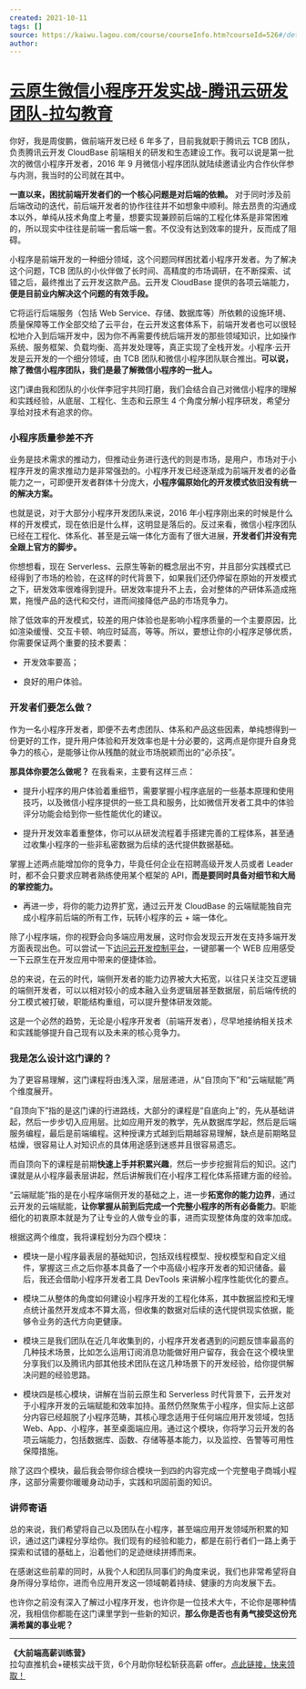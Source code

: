 ```yaml
---
created: 2021-10-11
tags: []
source: https://kaiwu.lagou.com/course/courseInfo.htm?courseId=526#/detail/pc?id=5092
author: 
---
```


# [云原生微信小程序开发实战-腾讯云研发团队-拉勾教育](https://kaiwu.lagou.com/course/courseInfo.htm?courseId=526#/detail/pc?id=5092)


你好，我是周俊鹏，做前端开发已经 6 年多了，目前我就职于腾讯云 TCB 团队，负责腾讯云开发 CloudBase 前端相关的研发和生态建设工作。我可以说是第一批次的微信小程序开发者，2016 年 9 月微信小程序团队就陆续邀请业内合作伙伴参与内测，我当时的公司就在其中。

**一直以来，困扰前端开发者们的一个核心问题是对后端的依赖。** 对于同时涉及前后端改动的迭代，前后端开发者的协作往往并不如想象中顺利。除去昂贵的沟通成本以外，单纯从技术角度上考量，想要实现兼顾前后端的工程化体系是非常困难的，所以现实中往往是前端一套后端一套。不仅没有达到效率的提升，反而成了阻碍。

小程序是前端开发的一种细分领域，这个问题同样困扰着小程序开发者。为了解决这个问题，TCB 团队的小伙伴做了长时间、高精度的市场调研，在不断探索、试错之后，最终推出了云开发这款产品。云开发 CloudBase 提供的各项云端能力，**便是目前业内解决这个问题的有效手段。**

它将运行后端服务（包括 Web Service、存储、数据库等）所依赖的设施环境、质量保障等工作全部交给了云平台，在云开发这套体系下，前端开发者也可以很轻松地介入到后端开发中，因为你不再需要传统后端开发的那些领域知识，比如操作系统、服务框架、负载均衡、高并发处理等，真正实现了全栈开发。小程序·云开发是云开发的一个细分领域，由 TCB 团队和微信小程序团队联合推出。**可以说，除了微信小程序团队，我们是最了解微信小程序的一批人。**

这门课由我和团队的小伙伴李冠宇共同打磨，我们会结合自己对微信小程序的理解和实践经验，从底层、工程化、生态和云原生 4 个角度分解小程序研发，希望分享给对技术有追求的你。

### 小程序质量参差不齐

业务是技术需求的推动力，但推动业务进行迭代的则是市场，是用户，市场对于小程序开发的需求推动力是非常强劲的。小程序开发已经逐渐成为前端开发者的必备能力之一，可即便开发者群体十分庞大，**小程序偏原始化的开发模式依旧没有统一的解决方案。**

也就是说，对于大部分小程序开发团队来说，2016 年小程序刚出来的时候是什么样的开发模式，现在依旧是什么样，这明显是落后的。反过来看，微信小程序团队已经在工程化、体系化、甚至是云端一体化方面有了很大进展，**开发者们并没有完全跟上官方的脚步。**

你想想看，现在 Serverless、云原生等新的概念层出不穷，并且部分实践模式已经得到了市场的检验，在这样的时代背景下，如果我们还仍停留在原始的开发模式之下，研发效率很难得到提升。研发效率提升不上去，会对整体的产研体系造成拖累，拖慢产品的迭代和交付，进而间接降低产品的市场竞争力。

除了低效率的开发模式，较差的用户体验也是影响小程序质量的一个主要原因，比如渲染缓慢、交互卡顿、响应时延高，等等。所以，要想让你的小程序足够优质，你需要保证两个重要的技术要素：

-   开发效率要高；
    
-   良好的用户体验。
    

### 开发者们要怎么做？

作为一名小程序开发者，即便不去考虑团队、体系和产品这些因素，单纯想得到一份更好的工作，提升用户体验和开发效率也是十分必要的，这两点是你提升自身竞争力的核心，是能够让你从残酷的就业市场脱颖而出的“必杀技”。

**那具体你要怎么做呢？** 在我看来，主要有这样三点：

-   提升小程序的用户体验着重细节，需要掌握小程序底层的一些基本原理和使用技巧，以及微信小程序提供的一些工具和服务，比如微信开发者工具中的体验评分功能会给到你一些性能优化的建议。
    
-   提升开发效率着重整体，你可以从研发流程着手搭建完善的工程体系，甚至通过收集小程序的一些非私密数据为后续的迭代提供数据基础。
    

掌握上述两点能增加你的竞争力，毕竟任何企业在招聘高级开发人员或者 Leader 时，都不会只要求应聘者熟练使用某个框架的 API，**而是要同时具备对细节和大局的掌控能力。**

-   再进一步，将你的能力边界扩宽，通过云开发 CloudBase 的云端赋能独自完成小程序前后端的所有工作，玩转小程序的云 + 端一体化。
    

除了小程序端，你的视野会向多端应用发展，这时你会发现云开发在支持多端开发方面表现出色。可以尝试一下[访问云开发控制平台](https://console.cloud.tencent.com/tcb/env/index?action=CreateAndDeployCloudBaseProject&appUrl=https%3A%2F%2Fgithub.com%2FTCloudBase%2FWEB-TodoList-framework&appName=TodoList&tdl_anchor=act&tdl_site=lagou)，一键部署一个 WEB 应用感受一下云原生在开发应用中带来的便捷体验。

总的来说，在云的时代，端侧开发者的能力边界被大大拓宽，以往只关注交互逻辑的端侧开发者，可以以相对较小的成本融入业务逻辑层甚至数据层，前后端传统的分工模式被打破，职能结构重组，可以提升整体研发效能。

这是一个必然的趋势，无论是小程序开发者（前端开发者），尽早地接纳相关技术和实践能够提升自己现有以及未来的核心竞争力。

### 我是怎么设计这门课的？

为了更容易理解，这门课程将由浅入深，层层递进，从“自顶向下”和“云端赋能”两个维度展开。

“自顶向下”指的是这门课的行进路线，大部分的课程是“自底向上”的，先从基础讲起，然后一步步切入应用层。比如应用开发的教学，先从数据库学起，然后是后端服务编程，最后是前端编程。这种授课方式越到后期越容易理解，缺点是前期略显枯燥，很容易让人对知识点的具体用途感到迷惑并且很容易遗忘。

而自顶向下的课程是前期**快速上手并积累兴趣**，然后一步步挖掘背后的知识。这门课就是从小程序最表层讲起，然后讲解我们在小程序工程化体系搭建方面的经验。

“云端赋能”指的是在小程序端侧开发的基础之上，进一步**拓宽你的能力边界**，通过云开发的云端赋能，**让你掌握从前到后完成一个完整小程序的所有必备能力**。职能细化的初衷原本就是为了让专业的人做专业的事，进而实现整体角度的效率加成。

根据这两个维度，我将课程划分为四个模块：

-   模块一是小程序最表层的基础知识，包括双线程模型、授权模型和自定义组件，掌握这三点之后你基本具备了一个中高级小程序开发者的知识储备。最后，我还会借助小程序开发者工具 DevTools 来讲解小程序性能优化的要点。
    
-   模块二从整体的角度如何建设小程序开发的工程化体系，其中数据监控和无埋点统计虽然开发成本不算太高，但收集的数据对后续的迭代提供现实依据，能够令业务的迭代方向更健康。
    
-   模块三是我们团队在近几年收集到的，小程序开发者遇到的问题反馈率最高的几种技术场景，比如怎么运用订阅消息功能做好用户留存，我会在这个模块里分享我们以及腾讯内部其他技术团队在这几种场景下的开发经验，给你提供解决问题的经验思路。
    
-   模块四是核心模块，讲解在当前云原生和 Serverless 时代背景下，云开发对于小程序开发的云端赋能和效率加持。虽然仍然聚焦于小程序，但实际上这部分内容已经超脱了小程序范畴，其核心理念适用于任何端应用开发领域，包括 Web、App、小程序，甚至桌面端应用。通过这个模块，你将学习云开发的各项云端能力，包括数据库、函数、存储等基本能力，以及监控、告警等可用性保障措施。
    

除了这四个模块，最后我会带你综合模块一到四的内容完成一个完整电子商城小程序，这部分需要你暖暖身动动手，实践和巩固前面的知识。

### 讲师寄语

总的来说，我们希望将自己以及团队在小程序，甚至端应用开发领域所积累的知识，通过这门课程分享给你。我们现有的经验和能力，都是在前行者们一路上勇于探索和试错的基础上，沿着他们的足迹继续拼搏而来。

在感谢这些前辈的同时，从我个人和团队同事们的角度来说，我们也非常希望将自身所得分享给你，进而令应用开发这一领域朝着持续、健康的方向发展下去。

也许你之前没有深入了解过小程序开发，也许你是一位技术大牛，不论你是哪种情况，我相信你都能在这门课里学到一些新的知识，**那么你是否也有勇气接受这份充满希冀的事业呢？**

___

**《大前端高薪训练营》**  
拉勾直推机会+硬核实战干货，6个月助你轻松斩获高薪 offer。[点此链接，快来领取！](https://kaiwu.lagou.com/fe_enhancement.html?utm_source=lagouedu&utm_medium=zhuanlan&utm_campaign=%E5%A4%A7%E5%89%8D%E7%AB%AF%E9%AB%98%E8%96%AA%E8%AE%AD%E7%BB%83%E8%90%A5)
